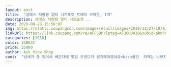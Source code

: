 ```yaml
---
layout: post 
title:  "삼에스 차량용 멀티 시트포켓 트레이 브라운, 1개" 
description: 삼에스 차량용 멀티 시트포켓 ..
date: 2020-08-28 15:56:07 
img: https://static.coupangcdn.com/image/retail/images/2019/11/27/18/8/d1e2e098-7166-48c9-9f64-8da010b63263.jpg 
linkUrl: https://link.coupang.com/re/AFFSDP?lptag=AF3600438&subid=ahnPublicAsk&pageKey=345438258&itemId=1097080763&vendorItemId=5618763494&traceid=V0-113-e36a73df080e094f 
categories: [1018] 
color: 35B62C 
price: 25800 
author: Ask View Shop 
cont:  "냄새가 좀 있어서 베란다에 몇일 두었다가 설치해야겠네요<br/>물건  자체는 나쁘지는 않은데 설치하고 보니 선반 받침대가 조금 불안하네요 수납은 좋습니다<br/>박음질도 허술하긴 하나<br/>상품은 괜찮은거 같아요<br/>수납공간이 많았어 맘에드녜요, 받침때도 그런데로 튼실하니 괜찮녜요.<br/><br/>아직 설치는 안해봤는데요<br/>작은 스크래치들도 조금 있고<br/>저렴한 가격에 쓰기 괜찮은듯 해요<br/>" 
---
```

